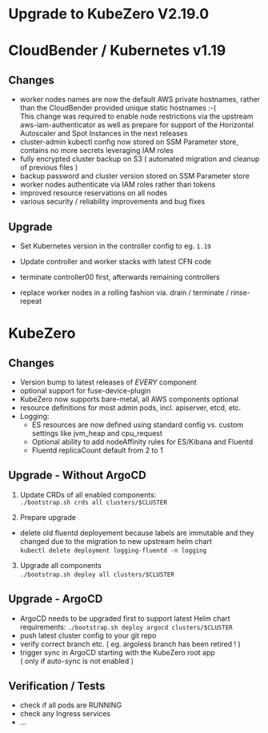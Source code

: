 # Upgrade to KubeZero V2.19.0

# CloudBender / Kubernetes v1.19
## Changes
- worker nodes names are now the default AWS private hostnames, rather than the CloudBender provided unique static hostnames :-(  
This change was required to enable node restrictions via the upstream aws-iam-authenticator as well as prepare for support of the Horizontal Autoscaler and Spot Instances in the next releases 
- cluster-admin kubectl config now stored on SSM Parameter store, contains no more secrets leveraging IAM roles
- fully encrypted cluster backup on S3
( automated migration and cleanup of previous files )
- backup password and cluster version stored on SSM Parameter store
- worker nodes authenticate via IAM roles rather than tokens
- improved resource reservations on all nodes
- various security / reliability improvements and bug fixes
 
## Upgrade
- Set Kubernetes version in the controller config to eg. `1.19`  
- Update controller and worker stacks with latest CFN code

- terminate controller00 first, afterwards remaining controllers
- replace worker nodes in a rolling fashion via. drain / terminate / rinse-repeat

# KubeZero
## Changes
- Version bump to latest releases of *EVERY* component
- optional support for fuse-device-plugin
- KubeZero now supports bare-metal, all AWS components optional
- resource definitions for most admin pods, incl. apiserver, etcd, etc.
- Logging:
  - ES resources are now defined using standard config vs. custom settings like jvm_heap and cpu_request
  - Optional ability to add nodeAffinity rules for ES/Kibana and Fluentd
  - Fluentd replicaCount default from 2 to 1

## Upgrade - Without ArgoCD
1. Update CRDs of all enabled components:  
  `./bootstrap.sh crds all clusters/$CLUSTER`

2. Prepare upgrade
- delete old fluentd deployement because labels are immutable and they changed due to the migration to new upstream helm chart  
`kubectl delete deployment logging-fluentd -n logging`

3. Upgrade all components  
`./bootstrap.sh deploy all clusters/$CLUSTER`

## Upgrade - ArgoCD
- ArgoCD needs to be upgraded first to support latest Helm chart requirements: `./bootstrap.sh deploy argocd clusters/$CLUSTER`
- push latest cluster config to your git repo
- verify correct branch etc. ( eg. argoless branch has been retired ! )
- trigger sync in ArgoCD starting with the KubeZero root app  
( only if auto-sync is not enabled )

## Verification / Tests
- check if all pods are RUNNING
- check any Ingress services
- ...
